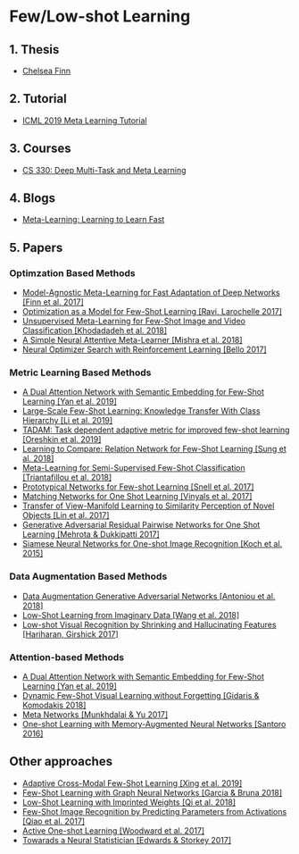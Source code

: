 
# Few/Low-shot Learning

## 1. Thesis
- [Chelsea Finn](http://ai.stanford.edu/~cbfinn/_files/dissertation.pdf)
## 2. Tutorial
- [ICML 2019 Meta Learning Tutorial](https://sites.google.com/view/icml19metalearning)
## 3. Courses
- [CS 330: Deep Multi-Task and Meta Learning](http://web.stanford.edu/class/cs330/)
## 4. Blogs
- [Meta-Learning: Learning to Learn Fast
](https://lilianweng.github.io/lil-log/2018/11/30/meta-learning.html)

## 5. Papers
### Optimzation Based Methods
* [Model-Agnostic Meta-Learning for Fast Adaptation of Deep Networks [Finn et al. 2017]](https://arxiv.org/pdf/1703.03400.pdf)
* [Optimization as a Model for Few-Shot Learning [Ravi, Larochelle 2017]](https://openreview.net/pdf?id=rJY0-Kcll)
* [Unsupervised Meta-Learning for Few-Shot Image and Video Classification [Khodadadeh et al. 2018]](https://arxiv.org/pdf/1811.11819.pdf)
* [A Simple Neural Attentive Meta-Learner [Mishra et al. 2018]](https://arxiv.org/pdf/1707.03141.pdf)
* [Neural Optimizer Search with Reinforcement Learning [Bello 2017]](https://ai.googleblog.com/2018/03/using-machine-learning-to-discover.html)

### Metric Learning Based Methods
* [A Dual Attention Network with Semantic Embedding for Few-Shot Learning [Yan et al. 2019]](https://aaai.org/ojs/index.php/AAAI/article/view/4940)
* [Large-Scale Few-Shot Learning: Knowledge Transfer With Class Hierarchy [Li et al. 2019]](http://openaccess.thecvf.com/content_CVPR_2019/papers/Li_Large-Scale_Few-Shot_Learning_Knowledge_Transfer_With_Class_Hierarchy_CVPR_2019_paper.pdf)
* [TADAM: Task dependent adaptive metric for improved few-shot learning [Oreshkin et al. 2019]](https://arxiv.org/pdf/1805.10123.pdf)
* [Learning to Compare: Relation Network for Few-Shot Learning [Sung et al. 2018]](https://arxiv.org/pdf/1711.06025.pdf)
* [Meta-Learning for Semi-Supervised Few-Shot Classification [Triantafillou et al. 2018]](https://ai.google/research/pubs/pub46640)
* [Prototypical Networks for Few-shot Learning [Snell et al. 2017]](https://arxiv.org/pdf/1703.05175.pdf)
* [Matching Networks for One Shot Learning [Vinyals et al. 2017]](https://arxiv.org/pdf/1606.04080.pdf)
* [Transfer of View-Manifold Learning to Similarity Perception of Novel Objects [Lin et al. 2017]](https://arxiv.org/pdf/1704.00033.pdf)
* [Generative Adversarial Residual Pairwise Networks for One Shot Learning [Mehrota & Dukkipatti 2017]](https://arxiv.org/abs/1703.08033)
* [Siamese Neural Networks for One-shot Image Recognition [Koch et al. 2015]](https://www.cs.cmu.edu/~rsalakhu/papers/oneshot1.pdf)

### Data Augmentation Based Methods
* [Data Augmentation Generative Adversarial Networks [Antoniou et al. 2018]](https://arxiv.org/pdf/1711.04340.pdf)
* [Low-Shot Learning from Imaginary Data [Wang et al. 2018]](https://arxiv.org/pdf/1801.05401.pdf)
* [Low-shot Visual Recognition by Shrinking and Hallucinating Features [Hariharan, Girshick 2017]](https://arxiv.org/pdf/1606.02819.pdf)

### Attention-based Methods
* [A Dual Attention Network with Semantic Embedding for Few-Shot Learning [Yan et al. 2019]](https://aaai.org/ojs/index.php/AAAI/article/view/4940)
* [Dynamic Few-Shot Visual Learning without Forgetting [Gidaris & Komodakis 2018]](https://arxiv.org/pdf/1804.09458.pdf)
* [Meta Networks [Munkhdalai & Yu 2017]](https://arxiv.org/pdf/1703.00837.pdf)
* [One-shot Learning with Memory-Augmented Neural Networks [Santoro 2016]](https://arxiv.org/pdf/1605.06065.pdf)

## Other approaches
* [Adaptive Cross-Modal Few-Shot Learning [Xing et al. 2019]](https://arxiv.org/pdf/1902.07104v1.pdf)
* [Few-Shot Learning with Graph Neural Networks [Garcia & Bruna 2018]](https://arxiv.org/pdf/1711.04043.pdf)
* [Low-Shot Learning with Imprinted Weights [Qi et al. 2018]](https://arxiv.org/pdf/1712.07136.pdf)
* [Few-Shot Image Recognition by Predicting Parameters from Activations [Qiao et al. 2017]](https://arxiv.org/pdf/1706.03466.pdf)
* [Active One-shot Learning [Woodward et al. 2017]](https://arxiv.org/pdf/1702.06559.pdf)
* [Towarads a Neural Statistician [Edwards & Storkey 2017]](https://arxiv.org/pdf/1606.02185.pdf)
